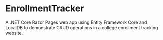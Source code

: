 # EnrollmentTracker

A .NET Core Razor Pages web app using Entity Framework Core and LocalDB to demonstrate CRUD operations in a college enrollment tracking website.  
